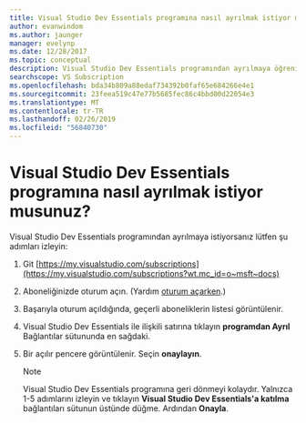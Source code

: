 ```yaml
---
title: Visual Studio Dev Essentials programına nasıl ayrılmak istiyor musunuz? | Microsoft Docs
author: evanwindom
ms.author: jaunger
manager: evelynp
ms.date: 12/28/2017
ms.topic: conceptual
description: Visual Studio Dev Essentials programından ayrılmaya öğrenin
searchscope: VS Subscription
ms.openlocfilehash: bda34b809a88edaf734392b0faf65e684266e4e1
ms.sourcegitcommit: 23feea519c47e77b5685fec86c4bbd00d22054e3
ms.translationtype: MT
ms.contentlocale: tr-TR
ms.lasthandoff: 02/26/2019
ms.locfileid: "56840730"
---
```

# <a name="how-do-i-leave-the-visual-studio-dev-essentials-program"></a>Visual Studio Dev Essentials programına nasıl ayrılmak istiyor musunuz?

Visual Studio Dev Essentials programından ayrılmaya istiyorsanız lütfen şu adımları izleyin:

1. Git [https://my.visualstudio.com/subscriptions](https://my.visualstudio.com/subscriptions?wt.mc_id=o~msft~docs)
2. Aboneliğinizde oturum açın.  (Yardım [oturum açarken](signing-in.md).)
3. Başarıyla oturum açıldığında, geçerli aboneliklerin listesi görüntülenir.
4. Visual Studio Dev Essentials ile ilişkili satırına tıklayın **programdan Ayrıl** Bağlantılar sütununda en sağdaki.
5. Bir açılır pencere görüntülenir. Seçin **onaylayın**.

    > [!NOTE]
    > Visual Studio Dev Essentials programına geri dönmeyi kolaydır.  Yalnızca 1-5 adımlarını izleyin ve tıklayın **Visual Studio Dev Essentials'a katılma** bağlantıları sütunun üstünde düğme. Ardından **Onayla**.
